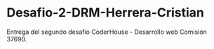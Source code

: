 # Desafio-2-DRM-Herrera-Cristian
Entrega del segundo desafío CoderHouse - Desarrollo web Comisión 37690.
